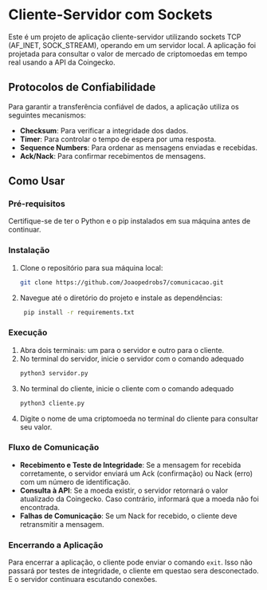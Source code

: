 # Cliente-Servidor com Sockets

Este é um projeto de aplicação cliente-servidor utilizando sockets TCP (AF_INET, SOCK_STREAM), operando em um servidor local. A aplicação foi projetada para consultar o valor de mercado de criptomoedas em tempo real usando a API da Coingecko.

## Protocolos de Confiabilidade

Para garantir a transferência confiável de dados, a aplicação utiliza os seguintes mecanismos:

- **Checksum**: Para verificar a integridade dos dados.
- **Timer**: Para controlar o tempo de espera por uma resposta.
- **Sequence Numbers**: Para ordenar as mensagens enviadas e recebidas.
- **Ack/Nack**: Para confirmar recebimentos de mensagens.

## Como Usar

### Pré-requisitos

Certifique-se de ter o Python e o pip instalados em sua máquina antes de continuar.

### Instalação

1. Clone o repositório para sua máquina local:
   ```bash
   git clone https://github.com/Joaopedrobs7/comunicacao.git
2. Navegue até o diretório do projeto e instale as dependências:
   ```bash
	pip install -r requirements.txt
   
### Execução

1. Abra dois terminais: um para o servidor e outro para o cliente.
2. No terminal do servidor, inicie o servidor com o comando adequado
   ```bash
   python3 servidor.py
4. No terminal do cliente, inicie o cliente com o comando adequado
   ```bash
   python3 cliente.py
6. Digite o nome de uma criptomoeda no terminal do cliente para consultar seu valor.

### Fluxo de Comunicação

- **Recebimento e Teste de Integridade**: Se a mensagem for recebida corretamente, o servidor enviará um Ack (confirmação) ou Nack (erro) com um número de identificação.
- **Consulta à API**: Se a moeda existir, o servidor retornará o valor atualizado da Coingecko. Caso contrário, informará que a moeda não foi encontrada.
- **Falhas de Comunicação**: Se um Nack for recebido, o cliente deve retransmitir a mensagem.

### Encerrando a Aplicação

Para encerrar a aplicação, o cliente pode enviar o comando `exit`. Isso não passará por testes de integridade, o cliente em questao sera desconectado. E o servidor continuara escutando conexões.
